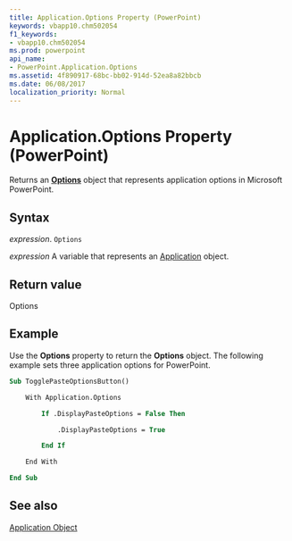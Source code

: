 ```yaml
---
title: Application.Options Property (PowerPoint)
keywords: vbapp10.chm502054
f1_keywords:
- vbapp10.chm502054
ms.prod: powerpoint
api_name:
- PowerPoint.Application.Options
ms.assetid: 4f890917-68bc-bb02-914d-52ea8a82bbcb
ms.date: 06/08/2017
localization_priority: Normal
---
```



# Application.Options Property (PowerPoint)

Returns an  **[Options](PowerPoint.Options.md)** object that represents application options in Microsoft PowerPoint.


## Syntax

 _expression_. `Options`

_expression_ A variable that represents an [Application](./PowerPoint.Application.md) object.


## Return value

Options


## Example

Use the  **Options** property to return the **Options** object. The following example sets three application options for PowerPoint.


```vb
Sub TogglePasteOptionsButton()

    With Application.Options

        If .DisplayPasteOptions = False Then

            .DisplayPasteOptions = True

        End If

    End With

End Sub
```


## See also


[Application Object](PowerPoint.Application.md)

